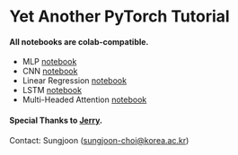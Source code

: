# Yet Another PyTorch Tutorial
#### All notebooks are colab-compatible. 

- MLP [notebook](https://github.com/sjchoi86/yet-another-pytorch-tutorial/blob/main/notebook/mlp.ipynb)
- CNN [notebook](https://github.com/sjchoi86/yet-another-pytorch-tutorial/blob/main/notebook/cnn.ipynb)
- Linear Regression [notebook](https://github.com/sjchoi86/yet-another-pytorch-tutorial/blob/main/notebook/optm.ipynb)
- LSTM [notebook](https://github.com/sjchoi86/yet-another-pytorch-tutorial/blob/main/notebook/lstm.ipynb)
- Multi-Headed Attention [notebook](https://github.com/sjchoi86/yet-another-pytorch-tutorial/blob/main/notebook/mha.ipynb)

#### Special Thanks to [Jerry](https://github.com/jjerry-k).

Contact: Sungjoon (sungjoon-choi@korea.ac.kr)
